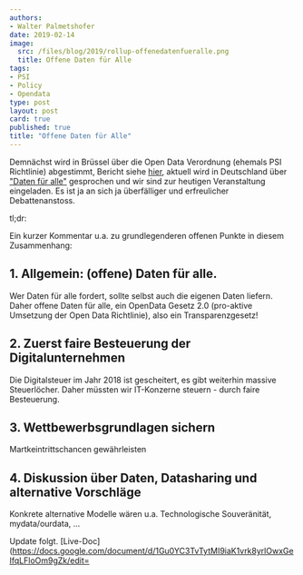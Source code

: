 ```yaml
---
authors: 
- Walter Palmetshofer
date: 2019-02-14
image:
  src: /files/blog/2019/rollup-offenedatenfueralle.png
  title: Offene Daten für Alle 
tags:
- PSI
- Policy
- Opendata
type: post
layout: post
card: true
published: true
title: "Offene Daten für Alle" 
---
```


Demnächst wird in Brüssel über die Open Data Verordnung (ehemals PSI Richtlinie) abgestimmt,
Bericht siehe [hier](xxx), aktuell wird in Deutschland über ["Daten für alle"](https://www.spd.de/aktuelles/daten-fuer-alle-gesetz/) gesprochen und wir sind zur heutigen Veranstaltung eingeladen. Es ist ja an sich ja überfälliger und erfreulicher Debattenanstoss. 

tl;dr:

Ein kurzer Kommentar u.a. zu grundlegenderen offenen Punkte in diesem Zusammenhang:

## 1. Allgemein: (offene) Daten für alle. 
Wer Daten für alle fordert, sollte selbst auch die eigenen Daten liefern. Daher offene Daten für alle, ein OpenData Gesetz 2.0 (pro-aktive Umsetzung der Open Data Richtlinie), also ein Transparenzgesetz!

## 2. Zuerst faire Besteuerung der Digitalunternehmen 
Die Digitalsteuer im Jahr 2018 ist gescheitert, es gibt weiterhin massive Steuerlöcher. Daher müssten wir IT-Konzerne steuern - durch faire Besteuerung.

## 3. Wettbewerbsgrundlagen sichern 
Martkeintrittschancen gewährleisten 

## 4. Diskussion über Daten, Datasharing und alternative Vorschläge
Konkrete alternative Modelle wären u.a. Technologische Souveränität, mydata/ourdata, ...

Update folgt. [Live-Doc](https://docs.google.com/document/d/1Gu0YC3TvTytMI9iaK1vrk8yrlOwxGeIfqLFloOm9gZk/edit=
